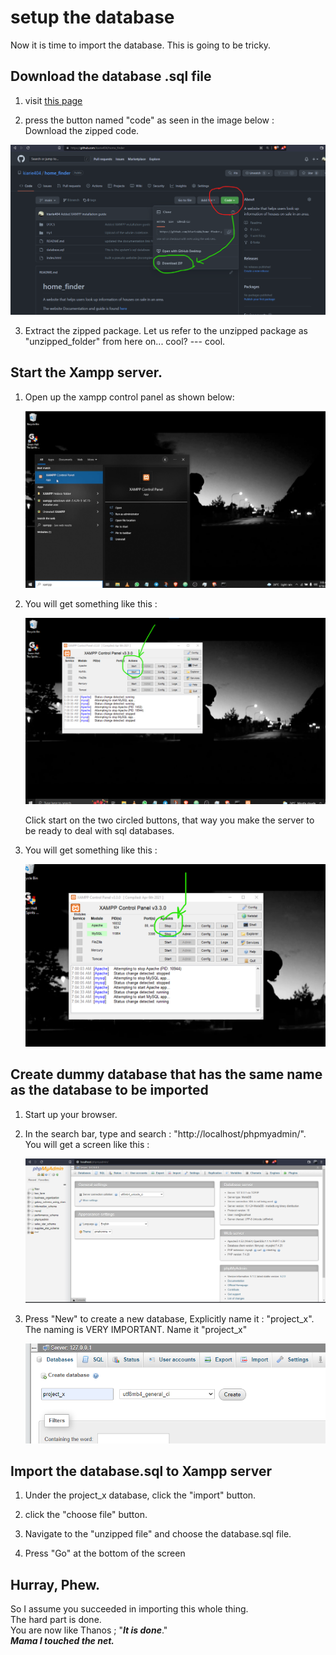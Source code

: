 # setup the database

Now it is time to import the database.
This is going to be tricky.


## Download the database .sql file

1. visit [this page](https://github.com/kiarie404/home_finder "where the database.sql is found")


2. press the button named "code" as seen in the image below :\
   Download the zipped code.

![Downloading the zipped code](./media/download_code.png "Downloading the zipped code")


3. Extract the zipped package. Let us refer to the unzipped package as "unzipped_folder" from here on... cool? --- cool.

## Start the Xampp server.

1. Open up the xampp control panel as shown below:

      ![opening up xampp](./media/checking_xampp_installation.png)

2. You will get something like this :

      ![unstarted xampp](./media/unstarted_xampp.png)

      Click start on the two circled buttons, that way you make the server to be ready to deal with sql databases.

3. You will get something like this :

      ![started xampp](./media/started_xampp.png)

## Create dummy database that has the same name as the database to be imported

1. Start up your browser.

2. In the search bar, type and search : "http://localhost/phpmyadmin/".\
   You will get a screen like this :

   ![phpmyadmin dashboard](./media/phpmyadmin_interface.png)

3. Press "New" to create a new database, Explicitly name it : "project_x".\
   The naming is VERY IMPORTANT. Name it "project_x"

   ![create_project_x](./media/create_project_x.png)


## Import the database.sql to Xampp server

1. Under the project_x database, click the "import" button.

2. click the "choose file" button.

3. Navigate to the "unzipped file" and choose the database.sql file.

4. Press "Go" at the bottom of the screen


## Hurray, Phew.

So I assume you succeeded in importing this whole thing.\
The hard part is done.\
You are now like Thanos ; "***It is done***."\
***Mama I touched the net.***     
